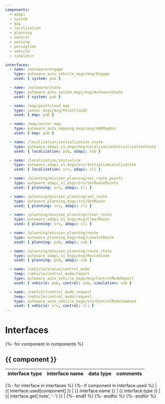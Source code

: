 ```yaml
---
components:
  - adapi
  - system
  - map
  - localization
  - planning
  - control
  - sensing
  - perception
  - vehicle
  - simulator

interfaces:
  - name: /autoware/engage
    type: autoware_auto_vehicle_msgs/msg/Engage
    used: { system: pub }

  - name: /autoware/state
    type: autoware_auto_system_msgs/msg/AutowareState
    used: { system: pub }

  - name: /map/pointcloud_map
    type: sensor_msgs/msg/PointCloud2
    used: { map: pub }

  - name: /map/vector_map
    type: autoware_auto_mapping_msgs/msg/HADMapBin
    used: { map: pub }

  - name: /localization/initialization_state
    type: autoware_adapi_v1_msgs/msg/LocalizationInitializationState
    used: { localization: pub, adapi: sub }

  - name: /localization/initialize
    type: autoware_adapi_v1_msgs/srv/InitializeLocalization
    used: { localization: srv, adapi: cli }

  - name: /planning/mission_planning/set_route_points
    type: autoware_adapi_v1_msgs/srv/SetRoutePoints
    used: { planning: srv, adapi: cli }

  - name: /planning/mission_planning/set_route
    type: autoware_planning_msgs/srv/SetRoute
    used: { planning: srv, adapi: cli }

  - name: /planning/mission_planning/clear_route
    type: autoware_adapi_v1_msgs/msg/ClearRoute
    used: { planning: srv, adapi: cli }

  - name: /planning/mission_planning/route
    type: autoware_planning_msgs/msg/LaneletRoute
    used: { planning: pub, adapi: sub }

  - name: /planning/mission_planning/route_state
    type: autoware_adapi_v1_msgs/msg/RouteState
    used: { planning: pub, adapi: sub }

  - name: /vehicle/status/control_mode
    temp: /vehicle/control_mode/report
    type: autoware_auto_vehicle_msgs/msg/ControlModeReport
    used: { vehicle: pub, control: sub, simulation: sub }

  - name: /control/control_mode_request
    temp: /vehicle/control_mode/request
    type: autoware_auto_vehicle_msgs/srv/ControlModeCommand
    used: { vehicle: srv, control: cli }
---
```


# Interfaces

{%- for component in components %}

## {{ component }}

| interface type | interface name | data type | comments |
| -------------- | -------------- | --------- | -------- |

{%- for interface in interfaces %}
{%- if component in interface.used %}
| {{ interface.used[component] }} | {{ interface.name }} | {{ interface.type }} | {{ interface.get('note', '-') }} |
{%- endif %}
{%- endfor %}
{%- endfor %}
